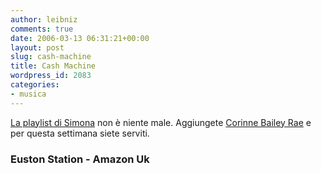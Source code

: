 ```yaml
---
author: leibniz
comments: true
date: 2006-03-13 06:31:21+00:00
layout: post
slug: cash-machine
title: Cash Machine
wordpress_id: 2083
categories:
- musica
---
```


[La playlist di Simona](http://eustonstation.blogspot.com/) non è niente male. Aggiungete [Corinne Bailey Rae](http://www.amazon.co.uk/exec/obidos/ASIN/B000DN6ZGC/202-3014169-1487027) e per questa settimana siete serviti.


### Euston Station - Amazon Uk
